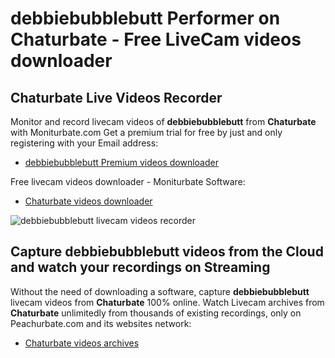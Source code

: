 # debbiebubblebutt Performer on Chaturbate - Free LiveCam videos downloader

## Chaturbate Live Videos Recorder

Monitor and record livecam videos of **debbiebubblebutt** from **Chaturbate** with Moniturbate.com
Get a premium trial for free by just and only registering with your Email address:
* [debbiebubblebutt Premium videos downloader](https://moniturbate.com/request-demo-licence-key.html)

Free livecam videos downloader - Moniturbate Software:
* [Chaturbate videos downloader](https://moniturbate.com/moniturbate-download-software.html)

![debbiebubblebutt livecam videos recorder](https://peachurnet.com/templates/moniturbate-software.png)


## Capture debbiebubblebutt videos from the Cloud and watch your recordings on Streaming

Without the need of downloading a software, capture **debbiebubblebutt** livecam videos from **Chaturbate** 100% online.
Watch Livecam archives from **Chaturbate** unlimitedly from thousands of existing recordings, only on Peachurbate.com and its websites network:
* [Chaturbate videos archives](https://peachurnet.com/)